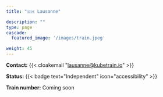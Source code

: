 ```yaml
---
title: "🇨🇭 Lausanne"

description: ""
type: page
cascade:
  featured_image: '/images/train.jpeg'

weight: 45
---
```


**Contact:** {{< cloakemail "lausanne@kubetrain.io" >}}

**Status:** {{< badge text="Independent" icon="accessibility" >}}

**Train number:** Coming soon

<!--more-->
